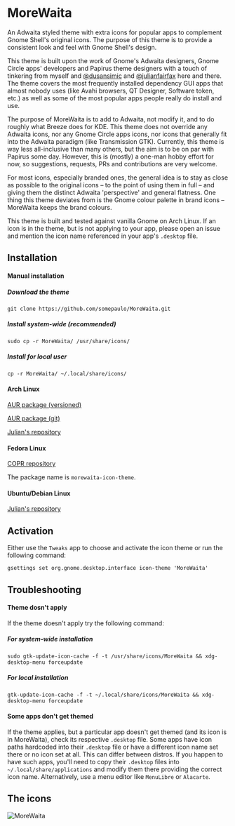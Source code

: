 # MoreWaita
An Adwaita styled theme with extra icons for popular apps to complement Gnome Shell's original icons.
The purpose of this theme is to provide a consistent look and feel with Gnome Shell's design.

This theme is built upon the work of Gnome's Adwaita designers, Gnome Circle apps' developers and Papirus theme designers with a touch of tinkering from myself and [@dusansimic](https://github.com/dusansimic) and [@julianfairfax](https://github.com/julianfairfax) here and there. The theme covers the most frequently installed dependency GUI apps that almost nobody uses (like Avahi browsers, QT Designer, Software token, etc.) as well as some of the most popular apps people really do install and use.

The purpose of MoreWaita is to add to Adwaita, not modify it, and to do roughly what Breeze does for KDE. This theme does not override any Adwaita icons, nor any Gnome Circle apps icons, nor icons that generally fit into the Adwaita paradigm (like Transmission GTK). Currently, this theme is way less all-inclusive than many others, but the aim is to be on par with Papirus some day. However, this is (mostly) a one-man hobby effort for now, so suggestions, requests, PRs and contributions are very welcome.

For most icons, especially branded ones, the general idea is to stay as close as possible to the original icons – to the point of using them in full – and giving them the distinct Adwaita 'perspective' and general flatness. One thing this theme deviates from is the Gnome colour palette in brand icons – MoreWaita keeps the brand colours.   

This theme is built and tested against vanilla Gnome on Arch Linux. If an icon is in the theme, but is not applying to your app, please open an issue and mention the icon name referenced in your app's `.desktop` file.

## Installation

#### Manual installation
##### Download the theme
`git clone https://github.com/somepaulo/MoreWaita.git`

##### Install system-wide (recommended)
`sudo cp -r MoreWaita/ /usr/share/icons/`

##### Install for local user
`cp -r MoreWaita/ ~/.local/share/icons/`

#### Arch Linux
[AUR package (versioned)](https://aur.archlinux.org/packages/morewaita)

[AUR package (git)](https://aur.archlinux.org/packages/morewaita-git)

[Julian's repository](https://gitlab.com/julianfairfax/package-repo#how-to-add-repository-for-arch-based-linux-distributions)

#### Fedora Linux
[COPR repository](https://copr.fedorainfracloud.org/coprs/dusansimic/themes)

The package name is `morewaita-icon-theme`.

#### Ubuntu/Debian Linux

[Julian's repository](https://gitlab.com/julianfairfax/package-repo#how-to-add-repository-for-debian-based-linux-distributions)

## Activation
Either use the `Tweaks` app to choose and activate the icon theme or run the following command:

`gsettings set org.gnome.desktop.interface icon-theme 'MoreWaita'`

## Troubleshooting

#### Theme dosn't apply
If the theme doesn't apply try the following command:

##### For system-wide installation
`sudo gtk-update-icon-cache -f -t /usr/share/icons/MoreWaita && xdg-desktop-menu forceupdate`

##### For local installation
`gtk-update-icon-cache -f -t ~/.local/share/icons/MoreWaita && xdg-desktop-menu forceupdate`

#### Some apps don't get themed
If the theme applies, but a particular app doesn't get themed (and its icon is in MoreWaita), check its respective `.desktop` file. Some apps have icon paths hardcoded into their `.desktop` file or have a different icon name set there or no icon set at all. This can differ between distros. If you happen to have such apps, you'll need to copy their `.desktop` files into `~/.local/share/applications` and modify them there providing the correct icon name. Alternatively, use a menu editor like `MenuLibre` or `Alacarte`.

## The icons
![MoreWaita](https://user-images.githubusercontent.com/15643750/233029089-34301b46-4400-4541-9559-93d7d7d5ee35.png)

